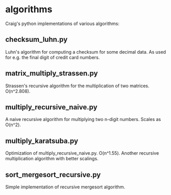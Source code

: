 algorithms
==========

Craig's python implementations of various algorithms:

checksum_luhn.py
----------------
Luhn's algorithm for computing a checksum for some decimal data.  As used for e.g. the final digit of credit card numbers.

matrix_multiply_strassen.py
---------------------------
Strassen's recursive algorithm for the multiplication of two matrices.  O(n^2.808).


multiply_recursive_naive.py
---------------------------
A naive recursive algorithm for multiplying two n-digit numbers.  Scales as O(n^2).

multiply_karatsuba.py
---------------------
Optimization of multiply_recursive_naive.py.  O(n^1.55).  Another recursive multiplication algorithm with better scalings.

sort_mergesort_recursive.py
---------------------------
Simple implementation of recursive mergesort algorithm.